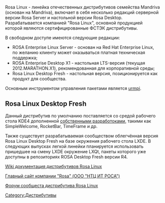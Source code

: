 Rosa Linux - линейка отечественных дистрибутивов семейства Mandriva
(основан на Mandriva), включает в себя несколько редакций серверной
версии Rosa Server и настольной версии Rosa Desktop. Разрабатывается
компанией "Rosa Linux", основной продукцией которой являются
сертифицированные ФСТЭК дистрибутивы.

В свободном доступе имеются следующие редакции:

  - ROSA Enterprise Linux Server - основан на Red Hat Enterprise Linux,
    по желанию клиенту может оказываться платная техническая поддержка;
  - ROSA Enterprise Desktop X1 - настольная LTS-версия (текущая
    2012.MARATHON.X1), рекомендованная для корпоративной среды;
  - Rosa Linux Desktop Fresh - настольная версия, позиционируется как
    продукт для сообщества.

Основным инструментом управления пакетами является
[urmpi](http://wiki.rosalab.ru/ru/index.php/Тонкости_работы_с_Urpmi).

## Rosa Linux Desktop Fresh

Данный дистрибутив по умолчанию поставляется со средой рабочего стола
KDE4 дополненной [собственными
разработоками](http://www.rosalab.ru/products/desktop_fresh/brand_software),
такими как SimpleWelcome, RocketBar, TimeFrame и др.

Также существует разрабатываемая сообществом облегчённая версия Rosa
Linux Desktop Fresh на базе окружения рабочего стола LXDE. В следующих
выпусках легкой линейки планируется использовать пришедшее на смену
LXDE окружение LXQt, пакеты которого уже доступны в репозиториях ROSA
Desktop Fresh версии R4.

[Wiki документация дистрибутивов Rosa
Linux](http://wiki.rosalab.ru/ru/index.php/Заглавная_страница)

[Главный сайт компании "Rosa" (ООО "НТЦ ИТ
РОСА")](http://www.rosalab.ru/)

[Форум сообщеста дистрибутива Rosa Linux](http://forum.rosalab.ru/)

[Category:Дистрибутивы](Category:Дистрибутивы "wikilink")